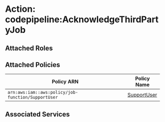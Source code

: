# Action: codepipeline:AcknowledgeThirdPartyJob

## Attached Roles

## Attached Policies

| Policy ARN | Policy Name |
|------------|-------------|
| `arn:aws:iam::aws:policy/job-function/SupportUser` | [SupportUser](../policies.md#supportuser) |

## Associated Services

